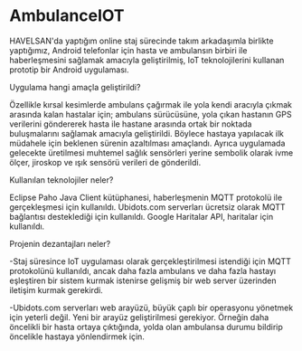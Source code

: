# AmbulanceIOT
HAVELSAN'da yaptığım online staj sürecinde takım arkadaşımla birlikte yaptığımız, Android telefonlar için hasta ve ambulansın birbiri ile haberleşmesini sağlamak amacıyla geliştirilmiş, IoT teknolojilerini kullanan prototip bir Android uygulaması. 


Uygulama hangi amaçla geliştirildi?

Özellikle kırsal kesimlerde ambulans çağırmak ile yola kendi aracıyla çıkmak arasında kalan hastalar için; ambulans sürücüsüne, yola çıkan hastanın GPS verilerini göndererek hasta ile hastane arasında ortak bir noktada buluşmalarını sağlamak amacıyla geliştirildi. Böylece hastaya yapılacak ilk müdahele için beklenen sürenin azaltılması amaçlandı. Ayrıca uygulamada gelecekte üretilmesi muhtemel sağlık sensörleri yerine sembolik olarak ivme ölçer, jiroskop ve ışık sensörü verileri de gönderildi. 

Kullanılan teknolojiler neler?

Eclipse Paho Java Client kütüphanesi, haberleşmenin MQTT protokolü ile gerçekleşmesi için kullanıldı.
Ubidots.com serverları ücretsiz olarak MQTT bağlantısı desteklediği için kullanıldı.
Google Haritalar API, haritalar için kullanıldı.

Projenin dezantajları neler?

-Staj süresince IoT uygulaması olarak gerçekleştirilmesi istendiği için MQTT protokolünü kullanıldı, ancak daha fazla ambulans ve daha fazla hastayı eşleştiren bir sistem kurmak istenirse gelişmiş bir web server üzerinden iletişim kurmak gerekirdi.

-Ubidots.com serverları web arayüzü, büyük çaplı bir operasyonu yönetmek için yeterli değil. Yeni bir arayüz geliştirilmesi gerekiyor. Örneğin daha öncelikli bir hasta ortaya çıktığında, yolda olan ambulansa durumu bildirip öncelikle hastaya yönlendirmek için.
